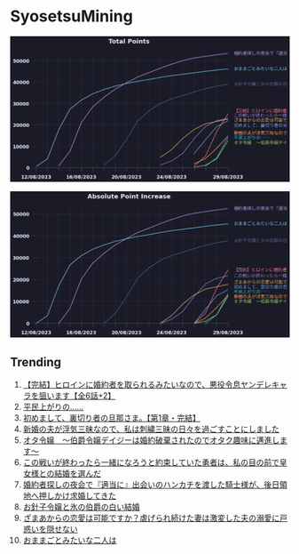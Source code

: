# SyosetsuMining


![](https://raw.githubusercontent.com/exc4l/SyosetsuMining/main/plots/point_trend.png)

![](https://raw.githubusercontent.com/exc4l/SyosetsuMining/main/plots/point_increase.png)


## Trending

1. [【完結】ヒロインに婚約者を取られるみたいなので、悪役令息ヤンデレキャラを狙います【全6話+2】](https://ncode.syosetu.com/n6074ij/)
2. [平民上がりの……](https://ncode.syosetu.com/n7719ij/)
3. [初めまして、裏切り者の旦那さま。【第1章・完結】](https://ncode.syosetu.com/n7032ij/)
4. [新婚の夫が浮気三昧なので、私は刺繍三昧の日々を過ごすことにしました](https://ncode.syosetu.com/n8230ii/)
5. [オタ令嬢　～伯爵令嬢デイジーは婚約破棄されたのでオタク趣味に邁進します～](https://ncode.syosetu.com/n7261ij/)
6. [この戦いが終わったら一緒になろうと約束していた勇者は、私の目の前で皇女様との結婚を選んだ](https://ncode.syosetu.com/n4056ij/)
7. [婚約者探しの夜会で『適当に』出会いのハンカチを渡した騎士様が、後日領地へ押しかけ求婚してきた](https://ncode.syosetu.com/n2044ij/)
8. [お針子令嬢と氷の伯爵の白い結婚](https://ncode.syosetu.com/n7087ii/)
9. [ざまあからの恋愛は可能ですか？虐げられ続けた妻は激変した夫の溺愛に戸惑いを隠せない](https://ncode.syosetu.com/n4958ij/)
10. [おままごとみたいな二人は](https://ncode.syosetu.com/n1108ij/)
